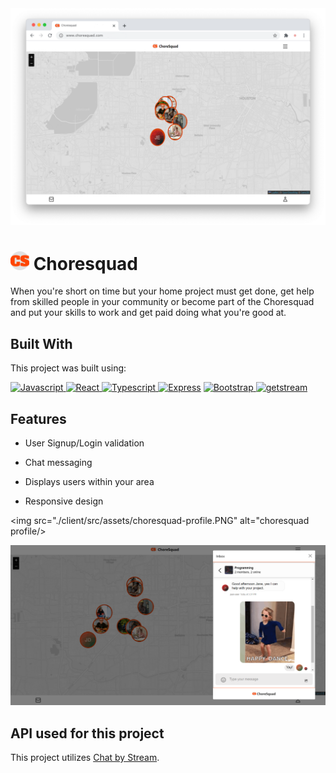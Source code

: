 <img src="./client/src/assets/choresquad-screenshot.png" alt="choresquad screenshot" />

# <img  src="./client/src/assets/logo.png" alt="logo" height="30px" /> Choresquad

When you're short on time but your home project must get done, get help from skilled people in your community or become part of the Choresquad and put your skills to work and get paid doing what you're good at.



## Built With
This project was built using:

<p>
<a href="https://www.javascript.com/">
	<img src="https://img.shields.io/badge/Javascript-20232A?style=for-the-badge&amp;logo=javascript&amp;logoColor=f7e018" alt="Javascript" height="28px">
</a>
<a href="https://reactjs.org/">
	<img src="https://img.shields.io/badge/React-20232A?style=for-the-badge&amp;logo=react&amp;logoColor=61DAFB" alt="React" height="28px">
</a> 
<a href="https://www.typescriptlang.org/">
	<img src="https://img.shields.io/badge/Typescript-20232A?style=for-the-badge&amp;logo=typescript&amp;logoColor=61DAFB" alt="Typescript" height="28px">
</a> 
<a href="https://expressjs.com/">
	<img src="https://img.shields.io/badge/Express-20232A?style=for-the-badge&amp;logo=express&amp;logoColor=61DAFB" alt="Express" height="28px"></a> 
<a href="https://getbootstrap.com">
	<img src="https://img.shields.io/badge/Bootstrap-563D7C?style=for-the-badge&amp;logo=bootstrap&amp;logoColor=white" alt="Bootstrap"  height="28px">
</a>
<a href="https://getstream.io">
	<img src="https://img.shields.io/endpoint?url=https://gist.githubusercontent.com/HayesGordon/e7f3c4587859c17f3e593fd3ff5b13f4/raw/11d9d9385c9f34374ede25f6471dc743b977a914/badge.json" alt="getstream" height="28px">
</a>
</p>


## Features

- User Signup/Login validation

- Chat messaging

- Displays users within your area

- Responsive design


<img src="./client/src/assets/choresquad-profile.PNG" alt="choresquad profile/>

<img src="./client/src/assets/choresquad-inbox.PNG" alt="choresquad inbox"/>


## API used for this project
This project utilizes [Chat by Stream](https://getstream.io/chat/).
